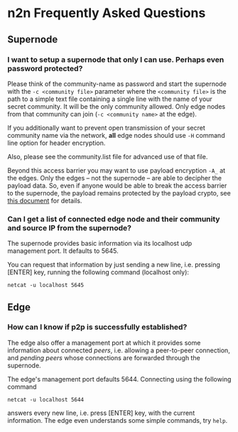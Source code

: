 # n2n Frequently Asked Questions

## Supernode

### I want to setup a supernode that only I can use. Perhaps even password protected?

Please think of the community-name as password and start the supernode with the `-c <community file>` parameter where the `<community file>` is the path to a simple text file containing a single line with the name of your secret community. It will be the only community allowed. Only edge nodes from that community can join (`-c <community name>` at the edge).

If you additionally want to prevent open transmission of your secret community name via the network, **all** edge nodes should use `-H` command line option for header encryption.

Also, please see the community.list file for advanced use of that file.

Beyond this access barrier you may want to use payload encryption `-A_` at the edges. Only the edges – not the supernode – are able to decipher the payload data. So, even if anyone would be able to break the access barrier to the supernode, the payload remains protected by the payload crypto, see [this document](https://github.com/ntop/n2n/blob/dev/doc/Crypto.md) for details.

### Can I get a list of connected edge node and their community and source IP from the supernode?

The supernode provides basic information via its localhost udp management port. It defaults to 5645.

You can request that information by just sending a new line, i.e. pressing [ENTER] key, running the following command (localhost only):

`netcat -u localhost 5645`


## Edge

### How can I know if p2p is successfully established?

The edge also offer a management port at which it provides some information about connected _peers_, i.e. allowing a peer-to-peer connection, and _pending peers_ whose connections are forwarded through the supernode.

The edge's management port defaults 5644. Connecting using the following command

`netcat -u localhost 5644`

answers every new line, i.e. press [ENTER] key, with the current information. The edge even understands some simple commands, try `help`.

